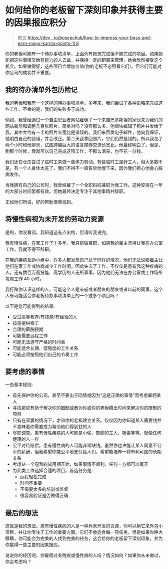 # 如何给你的老板留下深刻印象并获得主要的因果报应积分

> 原文:[https://dev . to/bosepchuk/how-to-impress-your-boss-and-earn-major-karma-points-1l 8](https://dev.to/bosepchuk/how-to-impress-your-boss-and-earn-major-karma-points-1l8)

你的老板可能有一个待办事项清单，上面列有她想完成但不能完成的项目。如果她能把这些事情交给有能力的人去做，并保持一定的距离来管理，她会欣然接受这个机会。如果做得好，这些项目会增加价值(你的老板不必照看它们)，但它们可能对你公司的成功并不重要。

## 我的待办清单外包历险记

我的老板和我有一个这样的待办事项清单。多年来，我们尝试了各种策略来完成这些工作。不幸的是，我们的失败多于成功。

例如，我曾经通过一个自由职业者网站雇佣了一个来自巴基斯坦的家伙来为我们的网站裁剪和调整几百张照片。简单对吗？没有那么多。他很快编辑了照片并发给了我，其中大约有一半的照片长宽比是错误的。我们来回发电子邮件，他向我保证，他明白自己的错误，并会改正。第二天我拿回照片，它们仍然是错的。所以我花了两个小时和他聊天，试图跨越巨大的语言障碍交流长宽比。他最终明白了。但是，到那个时候，我就可以自己完成这项工作，不那么沮丧，也不花一分钱。

我们还在仓库尝试了临时工来做一些体力劳动。有些临时工是好工人，但大多数不是。有一个人身体太差了，我们不得不一直告诉他慢下来，因为我们担心他会心脏病发作。

当我拥有自己的公司时，我曾经雇了一个全职妈妈兼职为我工作。这种安排在一年的大部分时间里都有效。但她最终决定专注于其他事情并辞职。

正如他们所说，好的帮助很难找到。

## 将慢性病视为未开发的劳动力资源

是的，你没看错。我知道这有点出格，但请听我说完。

我有慢性病，在家工作了十多年。我只能做兼职，如果我的雇主坚持让我在办公室工作，我就不得不辞职。

在我的疾病互助小组中，许多人都发现自己处于同样的情况。他们无法说服雇主让他们在家工作或协商减少工作时间，因此失去了工作。不仅仅是患有我这种疾病的人，还有数百万高技能、高学历的人无所事事，因为他们无法在办公室或工作场所每周工作 40 小时。

我打赌你认识这样的人。可能这个人是亲戚或者朋友的朋友或者以前的同事。这个人有可能适合你老板待办事项清单上的一个或多个项目吗？

以下是您可能得到的结果:

*   受过高等教育/有技能/有经验的人
*   按需提供零工
*   合理的薪酬预期
*   可能需要远程工作
*   可能无法遵守严格的时间表
*   可能适合长期、低强度的工作关系
*   可能必须按照他们自己的节奏工作

## 要考虑的事情

一些基本规则:

*   首先保护你的公司。甚至不要出于同情或因为“这是正确的事情”而考虑雇佣某人
*   寻找那些有助于解决你的[限制](https://smallbusinessprogramming.com/theory-of-constraints-10x-programmers/)或者为你或你的老板腾出时间来解决你的限制的项目
*   只有在双赢的情况下，才和你的老板建立关系。仅仅因为你知道某人需要钱并不意味着你需要成为帮助他们得到钱的人
*   尽职调查。患有慢性疾病的人可能是小偷、蹩脚的工人、吸毒等等。就像任何健康的人一样
*   公平对待赔偿。患有慢性病的人可能非常缺钱。虽然你也许能让某人同意不公平的薪酬，但我希望你能公平地支付给人们，希望能培养一种有利可图的长期关系
*   考虑从一个短暂的试用期开始，如果事情不顺利，任何一方都可以离开
*   为此类工作选择合适的项目。首选任务是:
    *   远程轻松完成
    *   时间不重要
    *   不需要太多的培训或监督
    *   很容易验证是否做得正确

## 最后的想法

这就是我的想法。患有慢性疾病的人是一种尚未开发的资源，你可以用它来外包小项目，并让你专注于工作的重要方面。它们不会适合每一项任务。但是如果你睁大眼睛，你可能会为完美的人找到完美的任务，这会给你的老板留下深刻印象，并为你赢得一些主要的因果报应。

说说你的经历吧。你雇佣过有残疾或慢性病的人吗？情况如何？如果你从未做过，你会考虑吗？